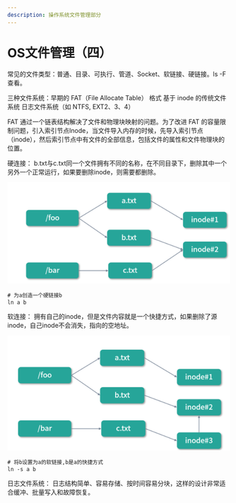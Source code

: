 ```yaml
---
description: 操作系统文件管理部分
---
```


# OS文件管理（四）

常见的文件类型：普通、目录、可执行、管道、Socket、软链接、硬链接。ls  -F 查看。

三种文件系统：早期的 FAT（File Allocate Table） 格式     基于 inode 的传统文件系统       日志文件系统（如 NTFS, EXT2、3、4）

FAT 通过一个链表结构解决了文件和物理块映射的问题。为了改进 FAT 的容量限制问题，引入索引节点Inode，当文件导入内存的时候，先导入索引节点（inode），然后索引节点中有文件的全部信息，包括文件的属性和文件物理块的位置。

硬连接： b.txt与c.txt同一个文件拥有不同的名称，在不同目录下，删除其中一个另外一个正常运行，如果要删除inode，则需要都删除。

![硬链接示意图](<../../.gitbook/assets/image (19).png>)

```
# 为a创造一个硬链接b
ln a b
```

软连接： 拥有自己的inode，但是文件内容就是一个快捷方式，如果删除了源inode，自己inode不会消失，指向的空地址。

![软连接示意图](<../../.gitbook/assets/image (20).png>)

```
# 将b设置为a的软链接,b是a的快捷方式
ln -s a b 
```

日志文件系统： 日志结构简单、容易存储、按时间容易分块，这样的设计非常适合缓冲、批量写入和故障恢复。
